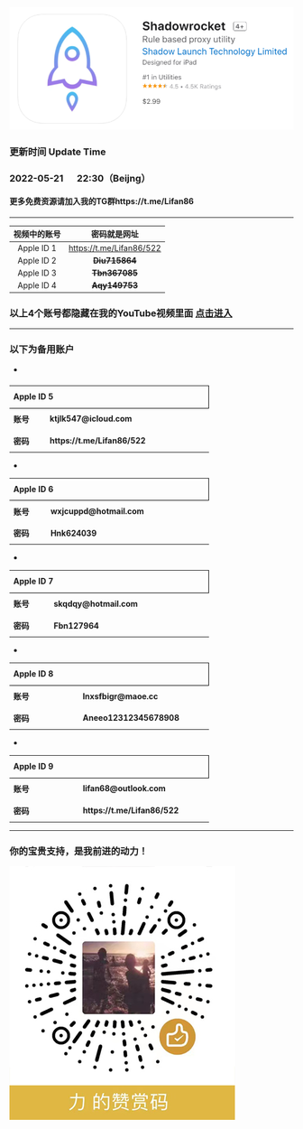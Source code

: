 ![weixin](https://github.com/raoli1986/raoli1986.github.io/blob/main/images/Shadowrocket.png)
### 更新时间 Update Time
### 2022-05-21 &#8195; 22:30（Beijng）
#### 更多免费资源请加入我的TG群https://t.me/Lifan86
---
| 视频中的账号| 密码就是网址 |
| :----: | :----: |
| Apple ID 1 | https://t.me/Lifan86/522 | 
| Apple ID 2 | ~~**Diu715864**~~ | 
| Apple ID 3 | ~~**Tbn367085**~~ | 
| Apple ID 4 | ~~**Aqy149753**~~ | 

### 以上4个账号都隐藏在我的YouTube视频里面  [点击进入](https://youtu.be/J1H4u1S5M0o "悬停显示")
-------------------------------------------
### 以下为备用账户
-
#### <table width="354" border="0" cellpadding="0" cellspacing="0" style='width:265.50pt;border-collapse:collapse;table-layout:fixed;'>
 
   <tr height="33.33" style='height:25.00pt;mso-height-source:userset;mso-height-alt:500;'>
    <td class="xl65" height="33.33" width="300" colspan="2" style='height:25.00pt;width:265.50pt;border-right:.5pt solid windowtext;border-bottom:.15pt solid windowtext;' x:str>Apple ID 5</td>
   <tr height="33.33" style='height:25.00pt;mso-height-source:userset;mso-height-alt:500;'>
    <td class="xl67" height="33.33" style='height:25.00pt;' x:str>账号</td>
    <td class="xl68" x:str>ktjlk547@icloud.com</td>
   <tr height="33.33" style='height:25.00pt;mso-height-source:userset;mso-height-alt:500;'>
    <td class="xl67" height="33.33" style='height:25.00pt;' x:str>密码</td>
    <td class="xl68" x:str>https://t.me/Lifan86/522</td>
   </tr>
  </table>
  
  -

<table width="354" border="0" cellpadding="0" cellspacing="0" style='width:265.50pt;border-collapse:collapse;table-layout:fixed;'>
 
   <tr height="33.33" style='height:25.00pt;mso-height-source:userset;mso-height-alt:500;'>
    <td class="xl65" height="33.33" width="300" colspan="2" style='height:25.00pt;width:265.50pt;border-right:.5pt solid windowtext;border-bottom:.15pt solid windowtext;' x:str>Apple ID 6</td>
   <tr height="33.33" style='height:25.00pt;mso-height-source:userset;mso-height-alt:500;'>
    <td class="xl67" height="33.33" style='height:25.00pt;' x:str>账号</td>
    <td class="xl68" x:str>wxjcuppd@hotmail.com</td>
   <tr height="33.33" style='height:25.00pt;mso-height-source:userset;mso-height-alt:500;'>
    <td class="xl67" height="33.33" style='height:25.00pt;' x:str>密码</td>
    <td class="xl68" x:str>Hnk624039</td>
   </tr>
  </table>
  
  
  -

<table width="354" border="0" cellpadding="0" cellspacing="0" style='width:265.50pt;border-collapse:collapse;table-layout:fixed;'>
 
   <tr height="33.33" style='height:25.00pt;mso-height-source:userset;mso-height-alt:500;'>
    <td class="xl65" height="33.33" width="300" colspan="2" style='height:25.00pt;width:265.50pt;border-right:.5pt solid windowtext;border-bottom:.15pt solid windowtext;' x:str>Apple ID 7</td>
   <tr height="33.33" style='height:25.00pt;mso-height-source:userset;mso-height-alt:500;'>
    <td class="xl67" height="33.33" style='height:25.00pt;' x:str>账号</td>
    <td class="xl68" x:str>skqdqy@hotmail.com</td>
   <tr height="33.33" style='height:25.00pt;mso-height-source:userset;mso-height-alt:500;'>
    <td class="xl67" height="33.33" style='height:25.00pt;' x:str>密码</td>
    <td class="xl68" x:str> Fbn127964 </td>
   </tr>
  </table>
  
  
-

<table width="354" border="0" cellpadding="0" cellspacing="0" style='width:265.50pt;border-collapse:collapse;table-layout:fixed;'>
   <col width="128" style='mso-width-source:userset;mso-width-alt:4096;'/>
   <col width="226" style='mso-width-source:userset;mso-width-alt:7232;'/>
   <tr height="33.33" style='height:25.00pt;mso-height-source:userset;mso-height-alt:500;'>
    <td class="xl65" height="33.33" width="300" colspan="2" style='height:25.00pt;width:265.50pt;border-right:.5pt solid windowtext;border-bottom:.15pt solid windowtext;' x:str>Apple ID 8</td>
   <tr height="33.33" style='height:25.00pt;mso-height-source:userset;mso-height-alt:500;'>
    <td class="xl67" height="33.33" style='height:25.00pt;' x:str>账号</td>
    <td class="xl68" x:str>lnxsfbigr@maoe.cc</td>
   <tr height="33.33" style='height:25.00pt;mso-height-source:userset;mso-height-alt:500;'>
    <td class="xl67" height="33.33" style='height:25.00pt;' x:str>密码</td>
    <td class="xl68" x:str> Aneeo12312345678908 </td>
   </tr>
   <![if supportMisalignedColumns]>
   <![endif]>
  </table>
  
-
<table width="354" border="0" cellpadding="0" cellspacing="0" style='width:265.50pt;border-collapse:collapse;table-layout:fixed;'>
   <col width="128" style='mso-width-source:userset;mso-width-alt:4096;'/>
   <col width="226" style='mso-width-source:userset;mso-width-alt:7232;'/>
   <tr height="33.33" style='height:25.00pt;mso-height-source:userset;mso-height-alt:500;'>
    <td class="xl65" height="33.33" width="300" colspan="2" style='height:25.00pt;width:265.50pt;border-right:.5pt solid windowtext;border-bottom:.15pt solid windowtext;' x:str>Apple ID 9</td>
   <tr height="33.33" style='height:25.00pt;mso-height-source:userset;mso-height-alt:500;'>
    <td class="xl67" height="33.33" style='height:25.00pt;' x:str>账号</td>
    <td class="xl68" x:str>lifan68@outlook.com</td>
   <tr height="33.33" style='height:25.00pt;mso-height-source:userset;mso-height-alt:500;'>
    <td class="xl67" height="33.33" style='height:25.00pt;' x:str>密码</td>
    <td class="xl68" x:str>https://t.me/Lifan86/522</td>
   </tr>
   <![if supportMisalignedColumns]>
   <![endif]>
  </table>


---


   ### 你的宝贵支持，是我前进的动力！

![weixin](https://github.com/raoli1986/raoli1986.github.io/blob/main/weixinS.jpg)
